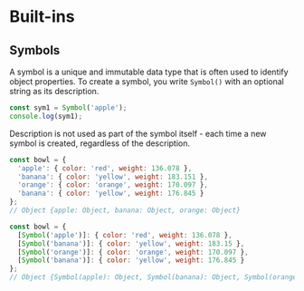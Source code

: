 # Built-ins

## Symbols

A symbol is a unique and immutable data type that is often used to identify object properties. To create a symbol, you write ``Symbol()`` with an optional string as its description.

```JavaScript
const sym1 = Symbol('apple');
console.log(sym1);
```

Description is not used as part of the symbol itself - each time a new symbol is created, regardless of the description.

```javascript
const bowl = {
  'apple': { color: 'red', weight: 136.078 },
  'banana': { color: 'yellow', weight: 183.151 },
  'orange': { color: 'orange', weight: 170.097 },
  'banana': { color: 'yellow', weight: 176.845 }
};
// Object {apple: Object, banana: Object, orange: Object}
```

```JavaScript
const bowl = {
  [Symbol('apple')]: { color: 'red', weight: 136.078 },
  [Symbol('banana')]: { color: 'yellow', weight: 183.15 },
  [Symbol('orange')]: { color: 'orange', weight: 170.097 },
  [Symbol('banana')]: { color: 'yellow', weight: 176.845 }
};
// Object {Symbol(apple): Object, Symbol(banana): Object, Symbol(orange): Object, Symbol(banana): Object}
```
